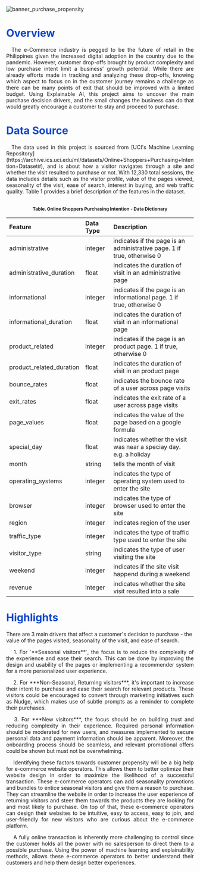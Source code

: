 ![banner_purchase_propensity](https://github.com/lorainemnrc/predict-purchase-propensity/assets/23328647/ede5eb16-d905-4dd0-af1d-b3b6abdd9db2)

<h1 style="color: #1048CB"><b>Overview</b></h1>

<p align="justify"> &emsp;The e-Commerce industry is pegged to be the future of retail in the Philippines given the increased digital adoption in the country due to the pandemic. However, customer drop-offs brought by product complexity and low purchase intent limit a business’ growth potential. While there are already efforts made in tracking and analyzing these drop-offs, knowing which aspect to focus on in the customer journey remains a challenge as there can be many points of exit that should be improved with a limited budget. Using Explainable AI, this project aims to uncover the main purchase decision drivers, and the small changes the business can do that would greatly encourage a customer to stay and proceed to purchase.</p>

<h1 style="color: #1048CB"><b>Data Source</b></h1>

<p align="justify"> &emsp;The data used in this project is sourced from [UCI's Machine Learning Repository](https://archive.ics.uci.edu/ml/datasets/Online+Shoppers+Purchasing+Intention+Dataset#), and is about how a visitor navigates through a site and whether the visit resulted to purchase or not. With 12,330 total sessions, the data includes details such as the visitor profile, value of the pages viewed, seasonality of the visit, ease of search, interest in buying, and web traffic quality. Table 1 provides a brief description of the features in the dataset.</p>

<br>
<center style="font-size:12px;font-style:default;"><b>Table. Online Shoppers Purchasing Intention - Data Dictionary</b></center>

|Feature    | Data Type     | Description                                                                           |
|:--------------|:-------------|:--------------------------------------------------------------------------------------|
|administrative|integer|indicates if the page is an administrative page. 1 if true, otherwise 0
|administrative_duration|float|indicates the duration of visit in an administrative page
|informational|integer|indicates if the page is an informational page. 1 if true, otherwise 0
|informational_duration|float|indicates the duration of visit in an informational page
|product_related|integer|indicates if the page is an product page. 1 if true, otherwise 0
|product_related_duration|float|indicates the duration of visit in an product page
|bounce_rates|float|indicates the bounce rate of a user across page visits
|exit_rates|float|indicates the exit rate of a user across page visits
|page_values|float|indicates the value of the page based on a google formula
|special_day|float|indicates whether the visit was near a speciay day. e.g. a holiday
|month|string|tells the month of visit
|operating_systems|integer|indicates the type of operating system used to enter the site
|browser|integer|indicates the type of browser used to enter the site
|region|integer|indicates region of the user
|traffic_type|integer|indicates the type of traffic type used to enter the site
|visitor_type|string|indicates the type of user visiting the site
|weekend|integer|indicates if the site visit happend during a weekend
|revenue|integer|indicates whether the site visit resulted into a sale


<h1 style="color: #1048CB"><b>Highlights</b></h1>

There are 3 main drivers that affect a customer's decision to purchase - the value of the pages visited, seasonality of the visit, and ease of search.

<p align="justify"> &emsp; 1. For `**Seasonal visitors**`, the focus is to reduce the complexity of the experience and ease their search. This can be done by improving the design and usability of the pages or implementing a recommender system for a more personalized user experience.</p>

<p align="justify"> &emsp; 2. For ***Non-Seasonal, Returning visitors***, it's important to increase their intent to purchase and ease their search for relevant products. These visitors could be encouraged to convert through marketing initiatives such as Nudge, which makes use of subtle prompts as a reminder to complete their purchases. </p>

<p align="justify"> &emsp; 3. For ***New visitors***, the focus should be on building trust and reducing complexity in their experience. Required personal information should be moderated for new users, and measures implemented to secure personal data and payment information should be apparent. Moreover, the onboarding process should be seamless, and relevant promotional offers could be shown but must not be overwhelming.</p>

<p align="justify"> &emsp; Identifying these factors towards customer propensity will be a big help for e-commerce website operators. This allows them to better optimize their website design in order to maximize the likelihood of a successful transaction. These e-commerce operators can add seasonality promotions and bundles to entice seasonal visitors and give them a reason to purchase. They can streamline the website in order to increase the user experience of returning visitors and steer them towards the products they are looking for and most likely to purchase. On top of that, these e-commerce operators can design their websites to be intuitive, easy to access, easy to join, and user-friendly for new visitors who are curious about the e-commerce platform.</p>

<p align="justify"> &emsp; A fully online transaction is inherently more challenging to control since the customer holds all the power with no salesperson to direct them to a possible purchase. Using the power of machine learning and explainability methods, allows these e-commerce operators to better understand their customers and help them design better experiences.</p>
